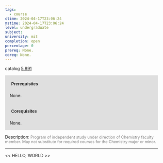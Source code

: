 ```yaml
---
tags:
  - course
ctime: 2024-04-17T23:06:24
mstime: 2024-04-17T23:06:24
level: undergraduate
subject: 
university: mit
completion: open
percentage: 0
prereq: None.
coreq: None.
---
```


catalog [5.891](http://student.mit.edu/catalog/m5b.html#5.891)

<span style="display: block; padding: 15px; background-color: rgb(100, 100, 100, 0.2);"><font id="m_prereq3280_0" style="display: block; font-family: Arial, sans-serif; font-weight: bold; padding: 5px">Prerequisites</font><br><span id="prereq3280_0">None.</span></span>
<span style="display: block; padding: 15px; background-color: rgb(100, 100, 100, 0.2);"><font id="m_coreq3280_0" style="display: block; font-family: Arial, sans-serif; font-weight: bold; padding: 5px">Corequisites</font><br><span id="coreq3280_0">None.</span></span>

<font style="">Description:</font>
<font style="color: grey; font-size: 0.8rem;">Program of independent study under direction of Chemistry faculty member.  May not substitute for required courses for the Chemistry major or minor.</font>



---

<< HELLO, WORLD >>
